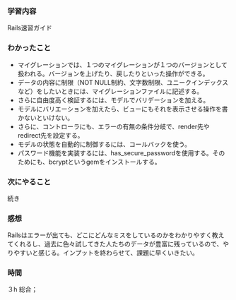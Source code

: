 ### 学習内容
Rails速習ガイド
### わかったこと
- マイグレーションでは、１つのマイグレーションが１つのバージョンとして扱われる。バージョンを上げたり、戻したりといった操作ができる。
- データの内容に制限（NOT NULL制約、文字数制限、ユニークインデックスなど）をしたいときには、マイグレーションファイルに記述する。
- さらに自由度高く検証するには、モデルでバリデーションを加える。
- モデルにバリエーションを加えたら、ビューにもそれを表示させる操作を書かないといけない。
- さらに、コントローラにも、エラーの有無の条件分岐で、render先やredirect先を設定する。
- モデルの状態を自動的に制御するには、コールバックを使う。
- パスワード機能を実装するには、has_secure_passwordを使用する。そのためにも、bcryptというgemをインストールする。
### 次にやること
続き
### 感想
Railsはエラーが出ても、どこにどんなミスをしているのかをわかりやすく教えてくれるし、過去に色々試してきた人たちのデータが豊富に残っているので、やりやすいと感じる。インプットを終わらせて、課題に早くいきたい。
### 時間
３h
総合；
